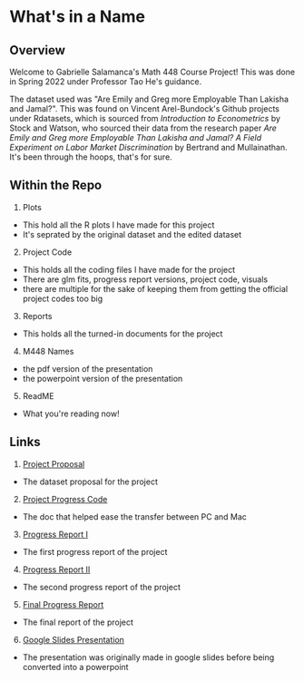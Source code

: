 # What's in a Name
## Overview

Welcome to Gabrielle Salamanca's Math 448 Course Project! This was done in Spring 2022 under Professor Tao He's guidance. 

The dataset used was "Are Emily and Greg more Employable Than Lakisha and Jamal?". This was found on Vincent Arel-Bundock's Github projects under Rdatasets, which is sourced from *Introduction to Econometrics* by Stock and Watson, who sourced their data from the research paper *Are Emily and Greg more Employable Than Lakisha and Jamal? A Field Experiment on Labor Market Discrimination* by Bertrand and Mullainathan. It's been through the hoops, that's for sure.

## Within the Repo
1. Plots
- This hold all the R plots I have made for this project
- It's seprated by the original dataset and the edited dataset
2. Project Code
- This holds all the coding files I have made for the project
- There are glm fits, progress report versions, project code, visuals
- there are multiple for the sake of keeping them from getting the official project codes too big
3. Reports
- This holds all the turned-in documents for the project
4. M448 Names
- the pdf version of the presentation
- the powerpoint version of the presentation
5. ReadME
- What you're reading now!
## Links
1. [Project Proposal](https://docs.google.com/document/d/1EciMHRtWm5iLGEp6GVzHGoNIaUcJBZAaQ9BtJOGWnxU/edit?usp=sharing)
- The dataset proposal for the project
2. [Project Progress Code](https://docs.google.com/document/d/1MWa43VIAFPOCc9NOzr-HCpnUFApyA0oUT4WcTFehBNQ/edit?usp=sharing)
- The doc that helped ease the transfer between PC and Mac
3. [Progress Report I](https://docs.google.com/document/d/1JQK-2p9go42eqfPJhJEsHwvu_T_HlV9EAeTf1u5gCSs/edit?usp=sharing)
- The first progress report of the project
4. [Progress Report II](https://docs.google.com/document/d/108M0wLdQiOF7K5FFVj-S00tUYHWcNk2hG2XqdWcOViA/edit?usp=sharing)
- The second progress report of the project
5. [Final Progress Report](https://docs.google.com/document/d/1Mi7Ru9ILAZb9wdfisHsNohmQN30KriwUPYgQHF5Qjk4/edit?usp=sharing)
- The final report of the project
6. [Google Slides Presentation](https://docs.google.com/presentation/d/16DxqbRHsyeIE89nNYmpqJasW6NoCpZBYPX7kiCMIZeY/edit?usp=sharing) 
- The presentation was originally made in google slides before being converted into a powerpoint
